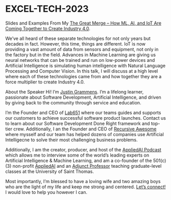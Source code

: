 # EXCEL-TECH-2023
Slides and Examples From My [The Great Merge – How ML, AI, and IoT Are Coming Together to Create Industry 4.0](https://www.exceleng.net/resources/technicalconference/).

We’ve all heard of these separate technologies for not only years but decades in fact. However, this time, things are different. IoT is now providing a vast amount of data from sensors and equipment, not only in the factory but in the field. Advances in Machine Learning are giving us neural networks that can be trained and run on low-power devices and Artificial Intelligence is simulating human intelligence with Natural Language Processing and Computer Vision. In this talk, I will discuss at a high level where each of these technologies came from and how together they are a force multiplier to create Industry 4.0.

About the Speaker
Hi! I’m [Justin Grammens](https://justingrammens.com). I’m a lifelong learner, passionate about Software Development, Artificial Intelligence, and driven by giving back to the community through service and education. 
 
I’m the Founder and CEO of [Lab651](https://lab651.com) where our teams guides and supports our customers to achieve successful software product launches. Contact us to learn about our Software Development Done Right framework and top-tier crew. Additionally, I an the Founder and CEO of [Recursive Awesome](https://recursiveawesome.com) where mysself and our team has helped dozens of companies use Artificial Intelligecne to solve their most challenging business problems.
 
Additionally, I am the creator, producer, and host of the [AppliedAI Podcast](https://podcast.appliedai.mn) which allows me to interview some of the world’s leading experts on Artificial Intelligence & Machine Learning, and am a co-founder of the 501(c)(3) non-profit [AppliedAI](https://appliedai.mn) and an [Adjunct Professor](https://software.stthomas.edu/about/faculty-staff/biography/justin-grammens/) teaching graduate-level classes at the University of Saint Thomas.
 
Most importantly, I’m blessed to have a loving wife and two amazing boys who are the light of my life and keep me strong and centered. [Let’s connect!](https://justingrammens.com) I would love to help you however I can.